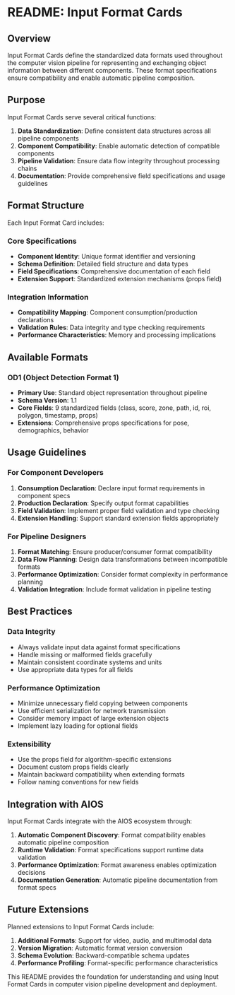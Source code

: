 # README: Input Format Cards

## Overview

Input Format Cards define the standardized data formats used throughout the computer vision pipeline for representing and exchanging object information between different components. These format specifications ensure compatibility and enable automatic pipeline composition.

## Purpose

Input Format Cards serve several critical functions:

1. **Data Standardization**: Define consistent data structures across all pipeline components
2. **Component Compatibility**: Enable automatic detection of compatible components
3. **Pipeline Validation**: Ensure data flow integrity throughout processing chains
4. **Documentation**: Provide comprehensive field specifications and usage guidelines

## Format Structure

Each Input Format Card includes:

### Core Specifications
- **Component Identity**: Unique format identifier and versioning
- **Schema Definition**: Detailed field structure and data types
- **Field Specifications**: Comprehensive documentation of each field
- **Extension Support**: Standardized extension mechanisms (props field)

### Integration Information
- **Compatibility Mapping**: Component consumption/production declarations
- **Validation Rules**: Data integrity and type checking requirements
- **Performance Characteristics**: Memory and processing implications

## Available Formats

### OD1 (Object Detection Format 1)
- **Primary Use**: Standard object representation throughout pipeline
- **Schema Version**: 1.1
- **Core Fields**: 9 standardized fields (class, score, zone, path, id, roi, polygon, timestamp, props)
- **Extensions**: Comprehensive props specifications for pose, demographics, behavior

## Usage Guidelines

### For Component Developers
1. **Consumption Declaration**: Declare input format requirements in component specs
2. **Production Declaration**: Specify output format capabilities
3. **Field Validation**: Implement proper field validation and type checking
4. **Extension Handling**: Support standard extension fields appropriately

### For Pipeline Designers
1. **Format Matching**: Ensure producer/consumer format compatibility
2. **Data Flow Planning**: Design data transformations between incompatible formats
3. **Performance Optimization**: Consider format complexity in performance planning
4. **Validation Integration**: Include format validation in pipeline testing

## Best Practices

### Data Integrity
- Always validate input data against format specifications
- Handle missing or malformed fields gracefully
- Maintain consistent coordinate systems and units
- Use appropriate data types for all fields

### Performance Optimization
- Minimize unnecessary field copying between components
- Use efficient serialization for network transmission
- Consider memory impact of large extension objects
- Implement lazy loading for optional fields

### Extensibility
- Use the props field for algorithm-specific extensions
- Document custom props fields clearly
- Maintain backward compatibility when extending formats
- Follow naming conventions for new fields

## Integration with AIOS

Input Format Cards integrate with the AIOS ecosystem through:

1. **Automatic Component Discovery**: Format compatibility enables automatic pipeline composition
2. **Runtime Validation**: Format specifications support runtime data validation
3. **Performance Optimization**: Format awareness enables optimization decisions
4. **Documentation Generation**: Automatic pipeline documentation from format specs

## Future Extensions

Planned extensions to Input Format Cards include:

1. **Additional Formats**: Support for video, audio, and multimodal data
2. **Version Migration**: Automatic format version conversion
3. **Schema Evolution**: Backward-compatible schema updates
4. **Performance Profiling**: Format-specific performance characteristics

This README provides the foundation for understanding and using Input Format Cards in computer vision pipeline development and deployment.
